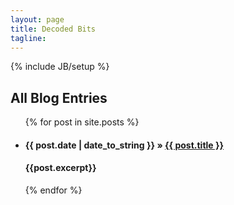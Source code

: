 ```yaml
---
layout: page
title: Decoded Bits
tagline: 
---
```

{% include JB/setup %}
    
## All Blog Entries

<ul class="posts">
  {% for post in site.posts %}
    <li><h4><span>{{ post.date | date_to_string }}</span> &raquo; <a href="{{ BASE_PATH }}{{ post.url }}">{{ post.title }}</a></h4>
    <h4 class="text-muted">{{post.excerpt}}</h4>
    </li>
  {% endfor %}
</ul>

